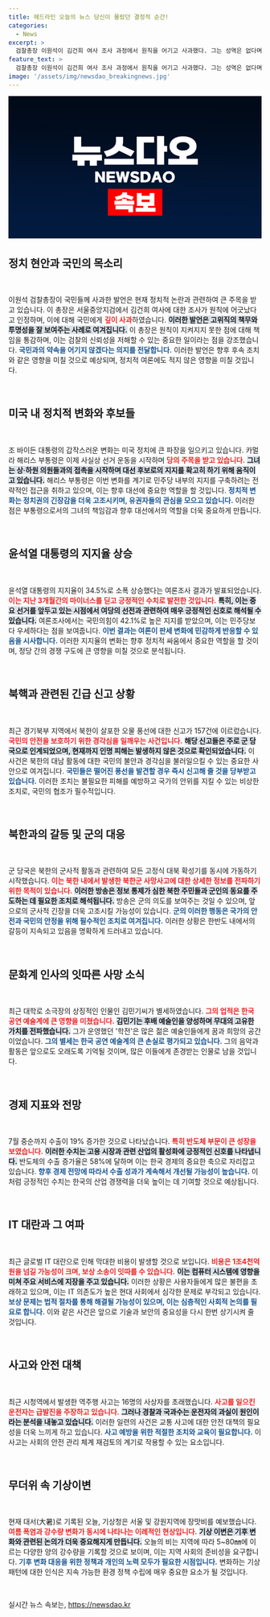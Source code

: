 ```yaml
---
title: 헤드라인 오늘의 뉴스 당신이 몰랐던 결정적 순간!
categories:
  - News
excerpt: >
  검찰총장 이원석이 김건희 여사 조사 과정에서 원칙을 어기고 사과했다. 그는 성역은 없다며 국민과의 약속을 지키지 못한 점에 책임을 느낀다고 밝혔다.
feature_text: >
  검찰총장 이원석이 김건희 여사 조사 과정에서 원칙을 어기고 사과했다. 그는 성역은 없다며 국민과의 약속을 지키지 못한 점에 책임을 느낀다고 밝혔다.
image: '/assets/img/newsdao_breakingnews.jpg'
---
```


<p><img src="/assets/img/newsdao_breakingnews.jpg" alt="koreaapp 속보" /></p>

<h2 data-ke-size="size26">정치 현안과 국민의 목소리</h2>

<p data-ke-size="size16">&nbsp;</p>

<p>이원석 검찰총장이 국민들께 사과한 발언은 현재 정치적 논란과 관련하여 큰 주목을 받고 있습니다. 이 총장은 서울중앙지검에서 김건희 여사에 대한 조사가 원칙에 어긋났다고 인정하며, 이에 대해 국민에게 <b><span style="color: #ee2323;">깊이 사과</span></b>하였습니다. <b><span style="background-color: #21538527;">이러한 발언은 고위직의 책무와 투명성을 잘 보여주는 사례로 여겨집니다.</span></b> 이 총장은 원칙이 지켜지지 못한 점에 대해 책임을 통감하며, 이는 검찰의 신뢰성을 저해할 수 있는 중요한 일이라는 점을 강조했습니다. <b><span style="color: #1a5490;">국민과의 약속을 어기지 않겠다는 의지를 전달합니다.</span></b> 이러한 발언은 향후 후속 조치와 같은 영향을 미칠 것으로 예상되며, 정치적 여론에도 적지 않은 영향을 미칠 것입니다.</p>

<p data-ke-size="size16">&nbsp;</p>

<h2 data-ke-size="size26">미국 내 정치적 변화와 후보들</h2>

<p data-ke-size="size16">&nbsp;</p>

<p>조 바이든 대통령의 갑작스러운 변화는 미국 정치에 큰 파장을 일으키고 있습니다. 카멀라 해리스 부통령은 이제 사실상 선거 운동을 시작하며 <b><span style="color: #ee2323;">당의 주목을 받고 있습니다.</span></b> <b><span style="background-color: #21538527;">그녀는 상·하원 의원들과의 접촉을 시작하며 대선 후보로의 지지를 확고히 하기 위해 움직이고 있습니다.</span></b> 해리스 부통령은 이번 변화를 계기로 민주당 내부의 지지를 구축하려는 전략적인 접근을 취하고 있으며, 이는 향후 대선에 중요한 역할을 할 것입니다. <b><span style="color: #1a5490;">정치적 변화는 정치권의 긴장감을 더욱 고조시키며, 유권자들의 관심을 모으고 있습니다.</span></b> 이러한 점은 부통령으로서의 그녀의 책임감과 향후 대선에서의 역할을 더욱 중요하게 만듭니다.</p>

<p data-ke-size="size16">&nbsp;</p>

<h2 data-ke-size="size26">윤석열 대통령의 지지율 상승</h2>

<p data-ke-size="size16">&nbsp;</p>

<p>윤석열 대통령의 지지율이 34.5%로 소폭 상승했다는 여론조사 결과가 발표되었습니다. <b><span style="color: #ee2323;">이는 지난 3개월간의 마이너스를 딛고 긍정적인 수치로 발전한 것입니다.</span></b> <b><span style="background-color: #21538527;">특히, 이는 중요 선거를 앞두고 있는 시점에서 여당의 선전과 관련하여 매우 긍정적인 신호로 해석될 수 있습니다.</span></b> 여론조사에서는 국민의힘이 42.1%로 높은 지지를 받았으며, 이는 민주당보다 우세하다는 점을 보여줍니다. <b><span style="color: #1a5490;">이번 결과는 여론이 판세 변화에 민감하게 반응할 수 있음을 시사합니다.</span></b> 이러한 지지율의 변화는 향후 정치적 싸움에서 중요한 역할을 할 것이며, 정당 간의 경쟁 구도에 큰 영향을 미칠 것으로 분석됩니다.</p>

<p data-ke-size="size16">&nbsp;</p>

<h2 data-ke-size="size26">북핵과 관련된 긴급 신고 상황</h2>

<p data-ke-size="size16">&nbsp;</p>

<p>최근 경기북부 지역에서 북한이 살포한 오물 풍선에 대한 신고가 157건에 이르렀습니다. <b><span style="color: #ee2323;">국민의 안전을 보호하기 위한 경각심을 일깨우는 사건입니다.</span></b> <b><span style="background-color: #21538527;">해당 신고들은 주로 군 당국으로 인계되었으며, 현재까지 인명 피해는 발생하지 않은 것으로 확인되었습니다.</span></b> 이 사건은 북한의 대남 활동에 대한 국민의 불안과 경각심을 불러일으킬 수 있는 중요한 사안으로 여겨집니다. <b><span style="color: #1a5490;">국민들은 떨어진 풍선을 발견할 경우 즉시 신고해 줄 것을 당부받고 있습니다.</span></b> 이러한 조치는 불필요한 피해를 예방하고 국가의 안위를 지킬 수 있는 비상한 조치로, 국민의 협조가 필수적입니다.</p>

<p data-ke-size="size16">&nbsp;</p>

<h2 data-ke-size="size26">북한과의 갈등 및 군의 대응</h2>

<p data-ke-size="size16">&nbsp;</p>

<p>군 당국은 북한의 군사적 활동과 관련하여 모든 고정식 대북 확성기를 동시에 가동하기 시작했습니다. <b><span style="color: #ee2323;">이는 북한 내에서 발생한 북한군 사망사고에 대한 상세한 정보를 전파하기 위한 목적이 있습니다.</span></b> <b><span style="background-color: #21538527;">이러한 방송은 정보 통제가 심한 북한 주민들과 군인의 동요를 주도하는 데 필요한 조치로 해석됩니다.</span></b> 방송은 군의 의도를 보여주는 것일 수 있으며, 앞으로의 군사적 긴장을 더욱 고조시킬 가능성이 있습니다. <b><span style="color: #1a5490;">군의 이러한 행동은 국가의 안전과 국민의 안정을 위해 필수적인 조치로 여겨집니다.</span></b> 이러한 상황은 한반도 내에서의 갈등이 지속되고 있음을 명확하게 드러내고 있습니다.</p>

<p data-ke-size="size16">&nbsp;</p>

<h2 data-ke-size="size26">문화계 인사의 잇따른 사망 소식</h2>

<p data-ke-size="size16">&nbsp;</p>

<p>최근 대학로 소극장의 상징적인 인물인 김민기씨가 별세하였습니다. <b><span style="color: #ee2323;">그의 업적은 한국 공연 예술계에 큰 영향을 미쳤습니다.</span></b> <b><span style="background-color: #21538527;">김민기는 후배 예술인을 양성하며 무대의 고유한 가치를 전파했습니다.</span></b> 그가 운영했던 '학전'은 많은 젊은 예술인들에게 꿈과 희망의 공간이었습니다. <b><span style="color: #1a5490;">그의 별세는 한국 공연 예술계의 큰 손실로 평가되고 있습니다.</span></b> 그의 음악과 활동은 앞으로도 오래도록 기억될 것이며, 많은 이들에게 존경받는 인물로 남을 것입니다.</p>

<p data-ke-size="size16">&nbsp;</p>

<h2 data-ke-size="size26">경제 지표와 전망</h2>

<p data-ke-size="size16">&nbsp;</p>

<p>7월 중순까지 수출이 19% 증가한 것으로 나타났습니다. <b><span style="color: #ee2323;">특히 반도체 부문이 큰 성장을 보였습니다.</span></b> <b><span style="background-color: #21538527;">이러한 수치는 고용 시장과 관련 산업의 활성화에 긍정적인 신호를 나타냅니다.</span></b> 반도체의 수출 증가율은 58%에 달하며 이는 한국 경제의 중요한 축으로 자리잡고 있습니다. <b><span style="color: #1a5490;">향후 경제 전망에 따라서 수출 성과가 계속해서 개선될 가능성이 높습니다.</span></b> 이처럼 긍정적인 수치는 한국의 산업 경쟁력을 더욱 높이는 데 기여할 것으로 예상됩니다.</p>

<p data-ke-size="size16">&nbsp;</p>

<h2 data-ke-size="size26">IT 대란과 그 여파</h2>

<p data-ke-size="size16">&nbsp;</p>

<p>최근 글로벌 IT 대란으로 인해 막대한 비용이 발생할 것으로 보입니다. <b><span style="color: #ee2323;">비용은 1조4천억원을 넘길 가능성이 크며, 보상 소송이 잇따를 수 있습니다.</span></b> <b><span style="background-color: #21538527;">이는 컴퓨터 시스템에 영향을 미쳐 주요 서비스에 지장을 주고 있습니다.</span></b> 이러한 상황은 사용자들에게 많은 불편을 초래하고 있으며, 이는 IT 의존도가 높은 현대 사회에서 심각한 문제로 부각되고 있습니다. <b><span style="color: #1a5490;">보상 문제는 법적 절차를 통해 해결될 가능성이 있으며, 이는 심층적인 사회적 논의를 필요로 합니다.</span></b> 이와 같은 사건은 앞으로 기술과 보안의 중요성을 다시 한번 상기시켜 줄 것입니다.</p>

<p data-ke-size="size16">&nbsp;</p>

<h2 data-ke-size="size26">사고와 안전 대책</h2>

<p data-ke-size="size16">&nbsp;</p>

<p>최근 시청역에서 발생한 역주행 사고는 16명의 사상자를 초래했습니다. <b><span style="color: #ee2323;">사고를 일으킨 운전자는 급발진을 주장하고 있습니다.</span></b> <b><span style="background-color: #21538527;">그러나 경찰과 국과수는 운전자의 과실이 원인이라는 분석을 내놓고 있습니다.</span></b> 이러한 일련의 사건은 교통 사고에 대한 안전 대책의 필요성을 더욱 느끼게 하고 있습니다. <b><span style="color: #1a5490;">사고 예방을 위한 적절한 조치와 교육이 필요합니다.</span></b> 이 사고는 사회의 안전 관리 체계 재검토의 계기로 작용할 수 있는 요소입니다.</p>

<p data-ke-size="size16">&nbsp;</p>

<h2 data-ke-size="size26">무더위 속 기상이변</h2>

<p data-ke-size="size16">&nbsp;</p>

<p>현재 대서(大暑)로 기록된 오늘, 기상청은 서울 및 강원지역에 장맛비를 예보했습니다. <b><span style="color: #ee2323;">여름 폭염과 강수량 변화가 동시에 나타나는 이례적인 현상입니다.</span></b> <b><span style="background-color: #21538527;">기상 이변은 기후 변화와 관련된 논의가 더욱 중요해지게 만듭니다.</span></b> 오늘의 비는 지역에 따라 5~80㎜에 이르는 다양한 양의 강수량을 기록할 것으로 보이며, 이는 지역 사회의 준비성을 요구합니다. <b><span style="color: #1a5490;">기후 변화 대응을 위한 정책과 개인의 노력 모두가 필요한 시점입니다.</span></b> 변화하는 기상 패턴에 대한 인식은 지속 가능한 환경 정책 수립에 매우 중요한 요소가 될 것입니다.</p>

<p data-ke-size="size16">&nbsp;</p>
실시간 뉴스 속보는, <a href="https://newsdao.kr" rel="dofollow">https://newsdao.kr</a>


